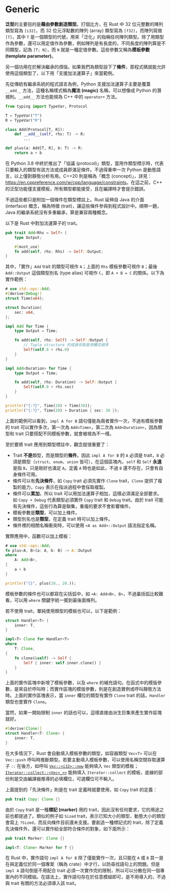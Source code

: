 # Generic

**泛型**的主要目的是**藉由參數創造類型**。打個比方，在 Rust 中 32 位元整數的陣列類型寫為 `[i32]`，而 32 位元浮點數的陣列 (array) 類型寫為 `[f32]`，而陣列寫做 `[T]`，其中 `T` 是一個類型的代號，用來「泛化」的指稱任何陣列類型。除了用類型作為參數，還可以用定值作為參數，例如陣列是有長度的，不同長度的陣列算是不同類型，記為 `[T; N]`，而 `N` 就是一種定值參數。這些參數又稱為**模板參數 (template parameter)**。

另一個功用在於解決繼承的煩惱，如果我們為類型設下了**條件**，那程式碼就能允許使用這個類型了，以下用「支援加法運算子」來當範例。

先從傳統有繼承系統的程式語言為例，Python 支援加法運算子主要是覆蓋 `__add__` 方法，這種名稱樣式稱為**魔法 (magic)** 名稱，可以想像成 Python 的潛規則。`__add__` 方法也能視為 C++ 中的 `operator+` 方法。

```python
from typing import TypeVar, Protocol

T = TypeVar("T")
R = TypeVar("R")

class Add(Protocol[T, R]):
    def __add__(self, rhs: T) -> R:
        ...

def plus(a: Add[T, R], b: T) -> R:
    return a + b
```

在 Python 3.8 中終於推出了「協議 (protocol)」類型，當用作類型標示時，代表只要輸入的類型有該方法或成員即滿足條件。不過得重申一次 Python 是動態語言，以上僅對靜態分析有用。C++20 則是稱為「概念 (concept)」，詳見：<https://en.cppreference.com/w/cpp/language/constraints>。在這之前，C++ 的泛型功能僅支援模板，所有類型都能接受，且在編譯時才會提示錯誤。

不過這些都只是附加一個條件在類型標註上。Rust 延伸自 Java 的介面 (interface) 概念，稱為特徵 (trait)，讓這些條件參與到程式設計中。順帶一題，Java 的繼承系統沒有多重繼承，算是兼容兩種概念。

以下是 Rust 中對加法運算子的 trait。

```rust
pub trait Add<Rhs = Self> {
    type Output;

    #[must_use]
    fn add(self, rhs: Rhs) -> Self::Output;
}
```

其中，「實作」`Add` trait 的類型可視作 `A`；上面的 `Rhs` 模板參數可視作 `B`；最後 `Add::Output` 這個類型別名 (type alias) 可視作 `C`，即 `A + B = C` 的關係。以下為實作範例：

```rust
# use std::ops::Add;
#[derive(Debug)]
struct Time(u64);

struct Duration{
    sec: u64,
};

impl Add for Time {
    type Output = Time;

    fn add(self, rhs: Self) -> Self::Output {
        // Tuple structure 的成員存取是用欄位順序
        Self(self.0 + rhs.0)
    }
}

impl Add<Duration> for Time {
    type Output = Time;

    fn add(self, rhs: Duration) -> Self::Output {
        Self(self.0 + rhs.sec)
    }
}

println!("{:?}", Time(20) + Time(30));
println!("{:?}", Time(20) + Duration { sec: 30 });
```

上面的範例可以看到，`impl A for B` 語句僅能為兩者實作一次，不過有模板參數的 trait 可以實作多次，第一次為 `Add<Time>`，第二次為 `Add<Duration>`，因為類型和 trait 只要搭配不同模板參數，就會被視為不一樣。

至於要將 trait 應用到類型標註中，觀念就很重要了：

+ Trait **不是**類型，而是類型的**條件**。因此 `impl A for B` 的 `A` 必須是 trait，`B` 必須是類型（`struct`、`enum`、`union` 皆可），在這個區塊內，`self` 和 `Self` **永遠**是指 `B`，只是剛好也滿足 `A`。定義 `A` 時也是如此，不過 `B` 還不存在，只會有自身條件可用。
+ 條件可以有**先決條件**，如 `Copy` trait 必須先實作 `Clone` trait，`Clone` 提供了複製的能力，`Copy` 表示在指派過程中會採取複製。
+ 條件可以**累加**，所以 trait 可以用加法運算子相加，這樣必須滿足全部要求。如 `Copy + Debug` 代表類型必須實作 `Copy` trait 和 `Debug` trait。由於 trait 可能有先決條件，這些行為算是聯集，重複的要求不會影響條件。
+ 模板參數是**類型**，可以加上條件。
+ 類型別名也是**類型**，在定義 trait 時可以加上條件。
+ 條件裡的相關名稱衝突時，可以使用 `<A as Add>::Output` 語法指定名稱。

實際應用中，函數可以加上模板：

```rust
# use std::ops::Add;
fn plus<A, B>(a: A, b: B) -> A::Output
where
    A: Add<B>,
{
    a + b
}

println!("{}", plus(10., 20.));
```

模板參數的條件也可以都寫在尖括弧中，如 `<A: Add<B>, B>`，不過巢括弧比較難看，可以用 `where` 關鍵字統一擺到最後面條列。

若不使用 trait，單純使用類型的模板也可以，以下是範例：

```rust
struct Handler<T> {
    inner: T,
}

impl<T> Clone for Handler<T>
where
    T: Clone,
{
    fn clone(&self) -> Self {
        Self { inner: self.inner.clone() }
    }
}
```

上面的實作區塊中新增了模板參數，以及 `where` 的補充語句。在函式中的模版參數，是來自於呼叫時；而實作區塊的模版參數，則是在創造實例或呼叫靜態方法時。上面的實作區塊表示，當 `inner` 欄位的類型有實作 `Clone` trait 的話，`Handler` 類型也會實作 `Clone`。

當然，如果一開始限制 `inner` 的話也可以，這樣直接由派生巨集來產生實作區塊就好。

```rust
#[derive(Clone)]
struct Handler<T: Clone> {
    inner: T,
}
```

在大多情況下，Rust 會自動填入模板參數的類型，如容器類型 `Vec<T>` 可以在 `Vec::push` 呼叫時推斷類型。若要主動填入模板參數，可以使用名稱空間存取運算子 `::` 在後方，如呼叫 [`Vec::<i32>::new`](https://doc.rust-lang.org/std/vec/struct.Vec.html#method.new) 能夠填入 `Vec` 類型的模板；[`Iterator::collect::<Vec<_>>`](https://doc.rust-lang.org/std/iter/trait.Iterator.html#method.collect) 能夠填入 `Iterator::collect` 的模板，底線的部份則是交由編譯器推導的必填欄位，可選欄位可不輸入。

上面提到的「先決條件」則是在 trait 定義時就要使用，如 `Copy` trait 的定義：

```rust
pub trait Copy: Clone {}
```

由於 `Copy` trait 是一種**標記 (marker)** 用的 trait，因此沒有任何要求，它的用途之前也都提過了。類似的例子如 `Sized` trait，表示已知大小的類型，動態大小的類型會寫上 `?Sized`，而反向條件目前還未支援。要創造一種標記式的 trait，除了定義先決條件外，還可以實作給全部符合條件的對象，如下面所示：

```rust
pub trait Marker: Clone {}

impl<T: Clone> Marker for T {}
```

在 Rust 中，實作語句 `impl A for B` 除了僅能實作一次，且只能在 `A` 或 `B` 其一是在與定義位於同一個專案（稱為 crate）中才行，以防尋找語句上的問題。但是 `impl A` 語句倒是不用配合 trait 必須一次實作完的限制，所以可以分散在同一個專案內的不同模組。在語法上，實作語句存在於任意模組即可，是不用導入的，不過與 trait 有關的方法必須導入該 trait。
